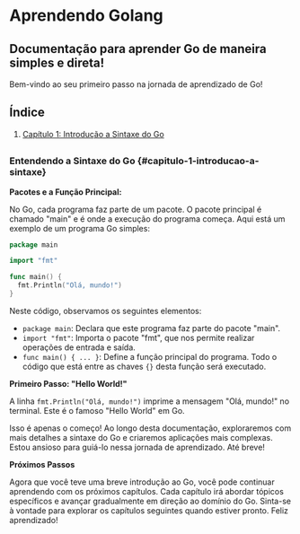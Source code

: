 # Aprendendo Golang
## Documentação para aprender Go de maneira simples e direta!

Bem-vindo ao seu primeiro passo na jornada de aprendizado de Go!

## Índice

1. [Capítulo 1: Introdução a Sintaxe do Go](#capitulo-1-introducao-a-sintaxe)

##

### Entendendo a Sintaxe do Go {#capitulo-1-introducao-a-sintaxe}

**Pacotes e a Função Principal:**

No Go, cada programa faz parte de um pacote. O pacote principal é chamado "main" e é onde a execução do programa começa. Aqui está um exemplo de um programa Go simples:

```go
package main

import "fmt"

func main() {
  fmt.Println("Olá, mundo!")
}
```

Neste código, observamos os seguintes elementos:

- `package main`: Declara que este programa faz parte do pacote "main".
- `import "fmt"`: Importa o pacote "fmt", que nos permite realizar operações de entrada e saída.
- `func main() { ... }`: Define a função principal do programa. Todo o código que está entre as chaves `{}` desta função será executado.

**Primeiro Passo: "Hello World!"**

A linha `fmt.Println("Olá, mundo!")` imprime a mensagem "Olá, mundo!" no terminal. Este é o famoso "Hello World" em Go.

Isso é apenas o começo! Ao longo desta documentação, exploraremos com mais detalhes a sintaxe do Go e criaremos aplicações mais complexas. Estou ansioso para guiá-lo nessa jornada de aprendizado. Até breve!

**Próximos Passos**

Agora que você teve uma breve introdução ao Go, você pode continuar aprendendo com os próximos capítulos. Cada capítulo irá abordar tópicos específicos e avançar gradualmente em direção ao domínio do Go. Sinta-se à vontade para explorar os capítulos seguintes quando estiver pronto. Feliz aprendizado!
